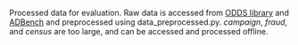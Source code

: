 Processed data for evaluation. 
Raw data is accessed from [ODDS library](https://odds.cs.stonybrook.edu/) and [ADBench](https://github.com/Minqi824/ADBench) and preprocessed using data_preprocessed.py.
_campaign_, _fraud_, and _census_ are too large, and can be accessed and processed offline.
